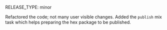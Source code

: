 RELEASE_TYPE: minor

Refactored the code; not many user visible changes.
Added the `publish` mix task which helps preparing the hex package to be published.